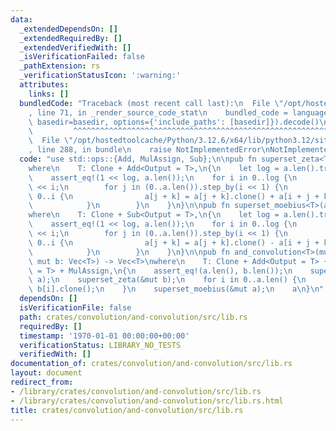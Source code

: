 ```yaml
---
data:
  _extendedDependsOn: []
  _extendedRequiredBy: []
  _extendedVerifiedWith: []
  _isVerificationFailed: false
  _pathExtension: rs
  _verificationStatusIcon: ':warning:'
  attributes:
    links: []
  bundledCode: "Traceback (most recent call last):\n  File \"/opt/hostedtoolcache/Python/3.12.6/x64/lib/python3.12/site-packages/onlinejudge_verify/documentation/build.py\"\
    , line 71, in _render_source_code_stat\n    bundled_code = language.bundle(stat.path,\
    \ basedir=basedir, options={'include_paths': [basedir]}).decode()\n          \
    \         ^^^^^^^^^^^^^^^^^^^^^^^^^^^^^^^^^^^^^^^^^^^^^^^^^^^^^^^^^^^^^^^^^^^^^^^^^^^^^^^^^\n\
    \  File \"/opt/hostedtoolcache/Python/3.12.6/x64/lib/python3.12/site-packages/onlinejudge_verify/languages/rust.py\"\
    , line 288, in bundle\n    raise NotImplementedError\nNotImplementedError\n"
  code: "use std::ops::{Add, MulAssign, Sub};\n\npub fn superset_zeta<T>(a: &mut [T])\n\
    where\n    T: Clone + Add<Output = T>,\n{\n    let log = a.len().trailing_zeros();\n\
    \    assert_eq!(1 << log, a.len());\n    for i in 0..log {\n        let i = 1\
    \ << i;\n        for j in (0..a.len()).step_by(i << 1) {\n            for k in\
    \ 0..i {\n                a[j + k] = a[j + k].clone() + a[i + j + k].clone();\n\
    \            }\n        }\n    }\n}\n\npub fn superset_moebius<T>(a: &mut [T])\n\
    where\n    T: Clone + Sub<Output = T>,\n{\n    let log = a.len().trailing_zeros();\n\
    \    assert_eq!(1 << log, a.len());\n    for i in 0..log {\n        let i = 1\
    \ << i;\n        for j in (0..a.len()).step_by(i << 1) {\n            for k in\
    \ 0..i {\n                a[j + k] = a[j + k].clone() - a[i + j + k].clone();\n\
    \            }\n        }\n    }\n}\n\npub fn and_convolution<T>(mut a: Vec<T>,\
    \ mut b: Vec<T>) -> Vec<T>\nwhere\n    T: Clone + Add<Output = T> + Sub<Output\
    \ = T> + MulAssign,\n{\n    assert_eq!(a.len(), b.len());\n    superset_zeta(&mut\
    \ a);\n    superset_zeta(&mut b);\n    for i in 0..a.len() {\n        a[i] *=\
    \ b[i].clone();\n    }\n    superset_moebius(&mut a);\n    a\n}\n"
  dependsOn: []
  isVerificationFile: false
  path: crates/convolution/and-convolution/src/lib.rs
  requiredBy: []
  timestamp: '1970-01-01 00:00:00+00:00'
  verificationStatus: LIBRARY_NO_TESTS
  verifiedWith: []
documentation_of: crates/convolution/and-convolution/src/lib.rs
layout: document
redirect_from:
- /library/crates/convolution/and-convolution/src/lib.rs
- /library/crates/convolution/and-convolution/src/lib.rs.html
title: crates/convolution/and-convolution/src/lib.rs
---
```

